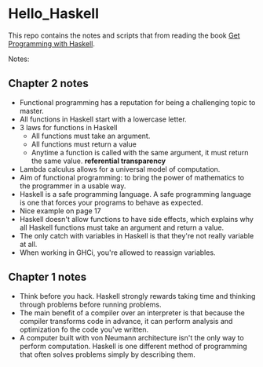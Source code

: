 # Hello_Haskell
This repo contains the notes and scripts that from reading the book [Get Programming with Haskell](https://www.manning.com/books/get-programming-with-haskell). 

Notes:

## Chapter 2 notes
* Functional programming has a reputation for being a challenging topic to master. 
* All functions in Haskell start with a lowercase letter. 
* 3 laws for functions in Haskell  
    * All functions must take an argument. 
    * All functions must return a value
    * Anytime a function is called with the same argument, it must return the same value. **referential transparency**
* Lambda calculus allows for a universal model of computation. 
* Aim of functional programming: to bring the power of mathematics to the programmer in a usable way. 
* Haskell is a safe programming language. A safe programming language is one that forces your programs to behave as expected. 
* Nice example on page 17
* Haskell doesn't allow functions to have side effects, which explains why all Haskell functions must take an argument and return a value. 
* The only catch with variables in Haskell is that they're not really variable at all. 
* When working in GHCi, you're allowed to reassign variables. 

## Chapter 1 notes
* Think before you hack. Haskell strongly rewards taking time and thinking through problems before running problems. 
* The main benefit of a compiler over an interpreter is that because the compiler transforms code in advance, it can perform analysis and optimization fo the code you've written. 
* A computer built with von Neumann architecture isn't the only way to perform computation. Haskell is one different method of programming that often solves problems simply by describing them. 
